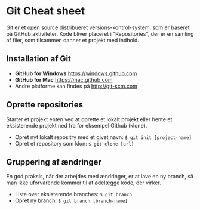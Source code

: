 # Git Cheat sheet
Git er et open source distribueret versions-kontrol-system, som er baseret på GitHub aktiviteter. Kode bliver placeret i "Repositories", der er en samling af filer, som tilsammen danner et projekt med indhold.

## Installation af Git
- **GitHub for Windows** https://windows.github.com
- **GitHub for Mac** https://mac.github.com
- Andre platforme kan findes på http://git-scm.com

## Oprette repositories
Starter et projekt enten ved at oprette et lokalt projekt eller hente et eksisterende projekt ned fra for eksempel Github (klone).
- Opret nyt lokalt repositry med et givet navn: `$ git init [project-name]`
- Opret et repository som klon: `$ git clone [url]`

## Gruppering af ændringer
En god praksis, når der arbejdes med ændringer, er at lave en ny branch, så man ikke uforvarende kommer til at ødelægge kode, der virker.
- Liste over eksisterende branches: `$ git branch`
- Opret ny branch: `$ git branch [branch-name]`